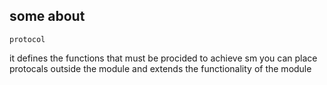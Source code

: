 ## some about
    protocol
it defines the functions that must be procided to achieve sm
you can place protocals outside the module and extends the functionality of the module